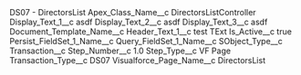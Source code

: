 <?xml version="1.0" encoding="UTF-8"?>
<CustomMetadata xmlns="http://soap.sforce.com/2006/04/metadata" xmlns:xsi="http://www.w3.org/2001/XMLSchema-instance" xmlns:xsd="http://www.w3.org/2001/XMLSchema">
    <label>DS07 - DirectorsList</label>
    <values>
        <field>Apex_Class_Name__c</field>
        <value xsi:type="xsd:string">DirectorsListController</value>
    </values>
    <values>
        <field>Display_Text_1__c</field>
        <value xsi:type="xsd:string">asdf</value>
    </values>
    <values>
        <field>Display_Text_2__c</field>
        <value xsi:type="xsd:string">asdf</value>
    </values>
    <values>
        <field>Display_Text_3__c</field>
        <value xsi:type="xsd:string">asdf</value>
    </values>
    <values>
        <field>Document_Template_Name__c</field>
        <value xsi:nil="true"/>
    </values>
    <values>
        <field>Header_Text_1__c</field>
        <value xsi:type="xsd:string">test TExt</value>
    </values>
    <values>
        <field>Is_Active__c</field>
        <value xsi:type="xsd:boolean">true</value>
    </values>
    <values>
        <field>Persist_FieldSet_1_Name__c</field>
        <value xsi:nil="true"/>
    </values>
    <values>
        <field>Query_FieldSet_1_Name__c</field>
        <value xsi:nil="true"/>
    </values>
    <values>
        <field>SObject_Type__c</field>
        <value xsi:type="xsd:string">Transaction__c</value>
    </values>
    <values>
        <field>Step_Number__c</field>
        <value xsi:type="xsd:double">1.0</value>
    </values>
    <values>
        <field>Step_Type__c</field>
        <value xsi:type="xsd:string">VF Page</value>
    </values>
    <values>
        <field>Transaction_Type__c</field>
        <value xsi:type="xsd:string">DS07</value>
    </values>
    <values>
        <field>Visualforce_Page_Name__c</field>
        <value xsi:type="xsd:string">DirectorsList</value>
    </values>
</CustomMetadata>
